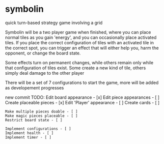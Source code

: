 # symbolin
quick turn-based strategy game involving a grid

Symbolin will be a two player game when finished, where you can place normal tiles as you gain 'energy', and you can occasionally place activated tiles. If you place the correct configuration of tiles with an activated tile in the correct spot, you can trigger an effect that will either help you, harm the opponent, or change the board state.

Some effects turn on permanent changes, while others remain only while that configuration of tiles exist. Some create a new kind of tile, others simply deal damage to the other player

There will be a set of 7 configurations to start the game, more will be added as developement progresses


new commit
TODO:
    Edit board appearance - [x]
    Edit piece appearances - [ ]
        Create placeable pieces - [x]
        Edit 'Player' appearance - [ ]
    Create cards - [ ]

    Make multiple pieces doable - [ ]
    Make magic pieces placeable - [ ]
    Restrict board state - [ ]

    Implement configurations - [ ]
    Implement health - [ ]
    Implement timer - [ ]